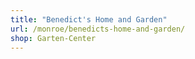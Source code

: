 ```yaml
---
title: "Benedict's Home and Garden"
url: /monroe/benedicts-home-and-garden/
shop: Garten-Center
---
```

